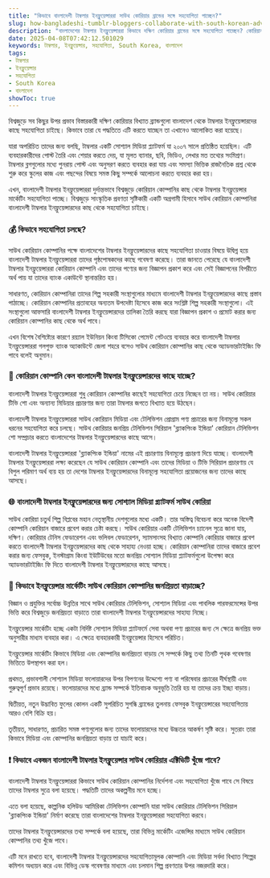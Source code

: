 ```yaml
---
title: "কিভাবে বাংলাদেশী টাম্বলার ইনফ্লুয়েন্সাররা সাউথ কোরিয়ার ব্রান্ডের সঙ্গে সহযোগিতা পাচ্ছেন?"
slug: how-bangladeshi-tumblr-bloggers-collaborate-with-south-korean-advertisers-2025-04-08
description: "বাংলাদেশের টাম্বলার ইনফ্লুয়েন্সাররা কিভাবে দক্ষিণ কোরিয়ার ব্রান্ডের সঙ্গে সহযোগিতা পাচ্ছেন? কোরিয়ান কোম্পানি বাংলাদেশী টাম্বলার ইনফ্লুয়েন্সারদের কাছে কেন যাচ্ছে?"
date: 2025-04-08T07:42:12.501029
keywords: টাম্বলার, ইনফ্লুয়েন্সার, সহযোগিতা, South Korea, বাংলাদেশ
tags:
- টাম্বলার
- ইনফ্লুয়েন্সার
- সহযোগিতা
- South Korea
- বাংলাদেশ
showToc: true
---
```


বিশ্বজুড়ে সব কিছুর উপর প্রভাব বিস্তারকারী দক্ষিণ কোরিয়ার বিখ্যাত ব্র্যান্ডগুলো বাংলাদেশ থেকে টাম্বলার ইনফ্লুয়েন্সারদের কাছে সহযোগিতা চাইছে। কিভাবে তারা যে পদ্ধতিতে এটি করতে যাচ্ছেন তা এখানেও আলোকিত করা হয়েছে।

যারা অপরিচিত তাদের জন্য বলছি, টাম্বলার একটি সোশ্যাল মিডিয়া প্ল্যাটফর্ম যা ২০০৭ সালে প্রতিষ্ঠিত হয়েছিল। এটি ব্যবহারকারীদের পোস্ট তৈরি এবং শেয়ার করতে দেয়, যা মূলত ব্যানার, ছবি, ভিডিও, লেখার মত তথ্যের সংমিশ্রণ। টাম্বলার ব্লগগুলোর মধ্যে পুনরায় পোস্ট এবং অনুসরণ করতে ব্যবহার করা যায় এবং সমস্যা ভিত্তিক রাজনৈতিক প্রশ্ন থেকে শুরু করে স্কুলের কাজ এবং পছন্দের বিষয়ে সমস্ত কিছু সম্পর্কে আলোচনা করতে ব্যবহার করা হয়।

এখন, বাংলাদেশী টাম্বলার ইনফ্লুয়েন্সাররা দুর্দান্তভাবে বিশ্বজুড়ে কোরিয়ান কোম্পানির কাছ থেকে টাম্বলার ইনফ্লুয়েন্সার মার্কেটিং সহযোগিতা পাচ্ছে। বিশ্বজুড়ে সাংস্কৃতিক প্রবণতা সৃষ্টিকারী একটি অগ্রগামী হিসাবে সাউথ কোরিয়ান কোম্পানিরা বাংলাদেশী টাম্বলার ইনফ্লুয়েন্সারদের কাছ থেকে সহযোগিতা চাইছে।

### 💰 কিভাবে সহযোগিতা চলছে?

সাউথ কোরিয়ান কোম্পানির পক্ষে বাংলাদেশের টাম্বলার ইনফ্লুয়েন্সারদের কাছে সহযোগিতা চাওয়ার বিষয়ে উদ্বিগ্ন হয়ে বাংলাদেশী টাম্বলার ইনফ্লুয়েন্সাররা তাদের পৃষ্ঠপোষকদের কাছে গবেষণা করেছে। তারা জানতে পেরেছে যে বাংলাদেশী টাম্বলার ইনফ্লুয়েন্সাররা কোরিয়ান কোম্পানি এবং তাদের পণ্যের জন্য বিজ্ঞাপন প্রকাশ করে এবং সেই বিজ্ঞাপনের বিপরীতে অর্থ পায় যা তাদের ব্যাংক একাউন্টে স্থানান্তরিত হয়।

সাধারণত, কোরিয়ান কোম্পানিরা তাদের শিল্প সহকারী সংস্থাগুলোর মাধ্যমে বাংলাদেশী টাম্বলার ইনফ্লুয়েন্সারদের কাছে প্রস্তাব পাঠাচ্ছে। কোরিয়ান কোম্পানির প্রতাবহের অন্যতম উপদেষ্টা হিসেবে কাজ করে সংশ্লিষ্ট শিল্প সহকারী সংস্থাগুলো। এই সংস্থাগুলো আফসারি বাংলাদেশী টাম্বলার ইনফ্লুয়েন্সারদের তালিকা তৈরি করছে যারা বিজ্ঞাপন প্রকাশ ও প্রমোট করার জন্য কোরিয়ান কোম্পানির কাছ থেকে অর্থ পাবে। 

এখন বিশেষ বৈশিষ্ট্যের কারণে রয়্যাল ইউনিয়ন কিংবা টিসিকো পেমেন্ট গেটওয়ে ব্যবহার করে বাংলাদেশী টাম্বলার ইনফ্লুয়েন্সাররা গলপুক্ত ব্যাংক অ্যাকাউন্টে জেলা শহরে বসেও সাউথ কোরিয়ান কোম্পানির কাছ থেকে অ্যাডভারটাইজিং ফি পাবে বলেই অনুমান।

### 📣 কোরিয়ান কোম্পানি কেন বাংলাদেশী টাম্বলার ইনফ্লুয়েন্সারদের কাছে যাচ্ছে?

বাংলাদেশী টাম্বলার ইনফ্লুয়েন্সাররা শুধু কোরিয়ান কোম্পানির কাছেই সহযোগিতা চেয়ে নিচ্ছেন তা নয়। সাউথ কোরিয়ার টিভি শো এবং অন্যান্য মিডিয়ার প্রচারণার জন্য তারা টাম্বলার জগতে বিখ্যাত হয়ে উঠছেন।

বাংলাদেশী টাম্বলার ইনফ্লুয়েন্সাররা সাউথ কোরিয়ান মিডিয়া এবং টেলিভিশন প্রোগ্রাম পণ্য প্রচারের জন্য বিনামূল্যে সকল ধরনের সহযোগিতা করে চলছে। সাউথ কোরিয়ার জনপ্রিয় টেলিভিশন সিরিয়াল 'ব্ল্যাকপিংক ইন্ডিয়া' কোরিয়ান টেলিভিশন শো সম্প্রচার করতে বাংলাদেশের টাম্বলার ইনফ্লুয়েন্সারদের কাছে আসে। 

বাংলাদেশী টাম্বলার ইনফ্লুয়েন্সাররা 'ব্ল্যাকপিংক ইন্ডিয়া' নামের এই প্রচারণায় বিনামূল্যে প্রচারণা দিয়ে যাচ্ছে। বাংলাদেশী টাম্বলার ইনফ্লুয়েন্সাররা লক্ষ্য করেছেন যে সাউথ কোরিয়ান কোম্পানি এবং তাদের মিডিয়া ও টিভি সিরিয়াল প্রচারণায় যে বিপুল পরিমাণ অর্থ ব্যয় হয় তা দেশের টাম্বলার ইনফ্লুয়েন্সারদের বিনামূল্যে সহযোগিতা প্রয়োজনের জন্য তাদের কাছে আসছে।

### 🌐 বাংলাদেশী টাম্বলার ইনফ্লুয়েন্সারদের জন্য সোশ্যাল মিডিয়া প্ল্যাটফর্ম সাউথ কোরিয়া

সাউথ কোরিয়া চতুর্থ শিল্প বিপ্লবের মহান নেতৃস্থানীয় দেশগুলোর মধ্যে একটি। তার অস্তিত্ব বিবেচনা করে অনেক বিদেশী কোম্পানি কোরিয়ান বাজারে প্রবেশ করার চেষ্টা করছে। সাউথ কোরিয়ার একটি টেলিভিশন চ্যানেল সুত্রে জানা যায়, দক্ষিণ। কোরিয়ার টেনিস ফেডারেশন এবং ভলিবল ফেডারেশন, স্যামসাংসহ বিখ্যাত কোম্পানি কোরিয়ার বাজারে প্রবেশ করতে বাংলাদেশী টাম্বলার ইনফ্লুয়েন্সারদের কাছ থেকে সাহায্য নেওয়া হচ্ছে। কোরিয়ান কোম্পানিরা তাদের বাজারে প্রবেশ করার জন্য ফেসবুক, ইনস্টাগ্রাম কিংবা ইউটিউবের মতো জনপ্রিয় সোশ্যাল মিডিয়া প্ল্যাটফর্মগুলো উপেক্ষা করে অ্যাডভারটাইজিং ফি দিতে বাংলাদেশী টাম্বলার ইনফ্লুয়েন্সারদের কাছে আসছে।

### 📌 কিভাবে ইনফ্লুয়েন্সার মার্কেটিং সাউথ কোরিয়ান কোম্পানির জনপ্রিয়তা বাড়াচ্ছে?

বিজ্ঞান ও প্রযুক্তির সর্বোচ্চ উন্নতির সাথে সাউথ কোরিয়ার টেলিভিশন, সোশ্যাল মিডিয়া এবং পাবলিক পারফরমেন্সের উপর ভিত্তি করে বিশ্বজুড়ে জনপ্রিয়তা বাড়াতে তারা বাংলাদেশী টাম্বলার ইনফ্লুয়েন্সারদের সাহায্য নিচ্ছে।

ইনফ্লুয়েন্সার মার্কেটিং হচ্ছে একটা নির্দিষ্ট সোশ্যাল মিডিয়া প্ল্যাটফর্মে সেবা অথবা পণ্য প্রচারের জন্য সে ক্ষেত্রে জনপ্রিয় ভক্ত অনুসারীর মাধ্যম ব্যবহার করা। এ ক্ষেত্রে ব্যবহারকারী ইনফ্লুয়েন্সার হিসেবে পরিচিত। 

ইনফ্লুয়েন্সার মার্কেটিং কিভাবে মিডিয়া এবং কোম্পানির জনপ্রিয়তা বাড়ায় সে সম্পর্কে কিছু তথ্য তিনটি পৃথক গবেষণার ভিত্তিতে উপস্থাপন করা হল। 

প্রথমত, প্রভাবশালী সোশ্যাল মিডিয়া ফলোয়ারদের উপর বিপণনের উদ্দেশ্যে পণ্য বা পরিষেবার প্রচারের দীর্ঘস্থায়ী এবং গুরুত্বপূর্ণ প্রভাব রয়েছে। ফলোয়ারদের মধ্যে ব্র্যান্ড সম্পর্কে ইতিবাচক অনুভূতি তৈরি হয় যা তাদের ক্রয় ইচ্ছা বাড়ায়।

দ্বিতীয়ত, নতুন উদ্ভাবিত ফুলের কোলন একটি সুপরিচিত সুগন্ধি ব্র্যান্ডের তুলনায় ফেসবুক ইনফ্লুয়েন্সারের সহযোগিতায় আরও বেশি বিক্রি হয়।

তৃতীয়ত, সাধারণত, প্রচারিত সমস্ত পণ্যগুলোর জন্য তাদের ফলোয়ারদের মধ্যে উচ্চতর আকর্ষণ সৃষ্টি করে। সুতরাং তারা কিভাবে মিডিয়া এবং কোম্পানির জনপ্রিয়তা বাড়ায় তা যাচাই করে। 

### ❗ কিভাবে একজন বাংলাদেশী টাম্বলার ইনফ্লুয়েন্সার সাউথ কোরিয়ার এক্টিভিটি খুঁজে পাবে?

বাংলাদেশী টাম্বলার ইনফ্লুয়েন্সাররা কিভাবে সাউথ কোরিয়ান কোম্পানির নির্দেশনা এবং সহযোগিতা খুঁজে পাবে সে বিষয়ে তাদের টাম্বলার সুত্রে বলা হয়েছে। পদ্ধতিটি তাদের অকল্পনীয় মনে হচ্ছে।

এতে বলা হয়েছে, কাল্পনিক হলিউড আমিরিকা টেলিভিশন কোম্পানি যারা সাউথ কোরিয়ার টেলিভিশন সিরিয়াল 'ব্ল্যাকপিংক ইন্ডিয়া' নির্মাণ করেছে তারা বাংলাদেশের টাম্বলার ইনফ্লুয়েন্সাররা সহযোগিতা করবে।

তাদের টাম্বলার ইনফ্লুয়েন্সারদের তথ্য সম্পর্কে বলা হয়েছে, তারা বিভিন্ন মার্কেটিং এজেন্সির মাধ্যমে সাউথ কোরিয়ান কোম্পানির তথ্য খুঁজে পাবে। 

এটি মনে রাখতে হবে, বাংলাদেশী টাম্বলার ইনফ্লুয়েন্সারদের সহযোগিতামূলক কোম্পানি এবং মিডিয়া সর্বদা বিখ্যাত শিল্পের কমিশন অধ্যয়ন করে এবং বিভিন্ন ডেস্ক গবেষণার মাধ্যমে এবং চলমান শিল্প প্রবণতার উপর নজরদারি করে।